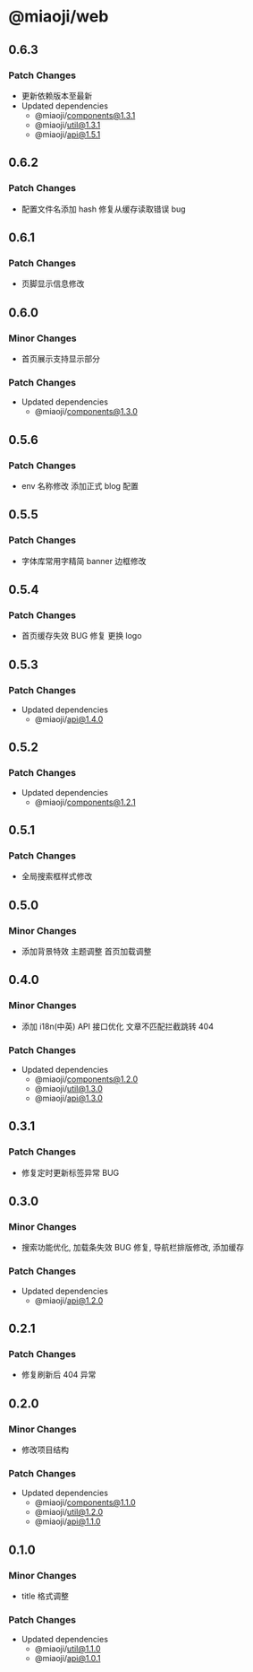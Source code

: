 # @miaoji/web

## 0.6.3

### Patch Changes

- 更新依赖版本至最新
- Updated dependencies
  - @miaoji/components@1.3.1
  - @miaoji/util@1.3.1
  - @miaoji/api@1.5.1

## 0.6.2

### Patch Changes

- 配置文件名添加 hash 修复从缓存读取错误 bug

## 0.6.1

### Patch Changes

- 页脚显示信息修改

## 0.6.0

### Minor Changes

- 首页展示支持显示部分<!-- more -->

### Patch Changes

- Updated dependencies
  - @miaoji/components@1.3.0

## 0.5.6

### Patch Changes

- env 名称修改 添加正式 blog 配置

## 0.5.5

### Patch Changes

- 字体库常用字精简 banner 边框修改

## 0.5.4

### Patch Changes

- 首页缓存失效 BUG 修复 更换 logo

## 0.5.3

### Patch Changes

- Updated dependencies
  - @miaoji/api@1.4.0

## 0.5.2

### Patch Changes

- Updated dependencies
  - @miaoji/components@1.2.1

## 0.5.1

### Patch Changes

- 全局搜索框样式修改

## 0.5.0

### Minor Changes

- 添加背景特效 主题调整 首页加载调整

## 0.4.0

### Minor Changes

- 添加 i18n(中英) API 接口优化 文章不匹配拦截跳转 404

### Patch Changes

- Updated dependencies
  - @miaoji/components@1.2.0
  - @miaoji/util@1.3.0
  - @miaoji/api@1.3.0

## 0.3.1

### Patch Changes

- 修复定时更新标签异常 BUG

## 0.3.0

### Minor Changes

- 搜索功能优化, 加载条失效 BUG 修复, 导航栏排版修改, 添加缓存

### Patch Changes

- Updated dependencies
  - @miaoji/api@1.2.0

## 0.2.1

### Patch Changes

- 修复刷新后 404 异常

## 0.2.0

### Minor Changes

- 修改项目结构

### Patch Changes

- Updated dependencies
  - @miaoji/components@1.1.0
  - @miaoji/util@1.2.0
  - @miaoji/api@1.1.0

## 0.1.0

### Minor Changes

- title 格式调整

### Patch Changes

- Updated dependencies
  - @miaoji/util@1.1.0
  - @miaoji/api@1.0.1
